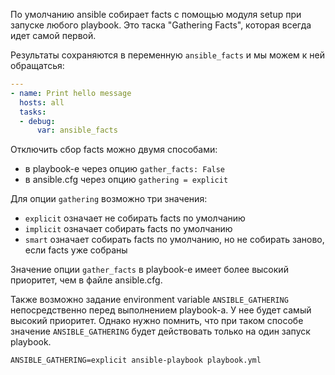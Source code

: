 По умолчанию ansible собирает facts с помощью модуля setup при запуске любого playbook. Это таска "Gathering Facts", которая всегда идет самой первой.

Результаты сохраняются в переменную `ansible_facts` и мы можем к ней обращатсья:

```yaml
---
- name: Print hello message
  hosts: all
  tasks:
  - debug:
      var: ansible_facts
```

Отключить сбор facts можно двумя способами:
- в playbook-е через опцию `gather_facts: False`
- в ansible.cfg через опцию `gathering = explicit`

Для опции `gathering` возможно три значения:
- `explicit` означает не собирать facts по умолчанию
- `implicit` означает собирать facts по умолчанию
- `smart` означает собирать facts по умолчанию, но не собирать заново, если facts уже собраны

Значение опции `gather_facts` в playbook-е имеет более высокий приоритет, чем в файле ansible.cfg.

Также возможно задание environment variable `ANSIBLE_GATHERING` непосредственно перед выполнением playbook-а. У нее будет самый высокий приоритет. Однако нужно помнить, что при таком способе значение `ANSIBLE_GATHERING` будет действовать только на один запуск playbook.

`ANSIBLE_GATHERING=explicit ansible-playbook playbook.yml`